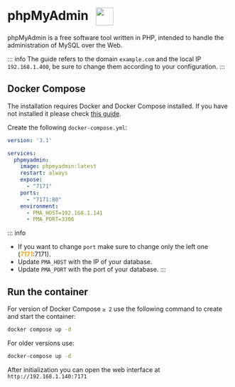 # phpMyAdmin <img src="/phpmyadmin-icon.png" width="40" height="40" style="display:inline-block; vertical-align: middle; margin-left:10px;">


phpMyAdmin is a free software tool written in PHP, intended to handle the administration of MySQL over the Web.

::: info
The guide refers to the domain <code>example.com</code> and the local IP <code>192.168.1.400</code>, be sure to change them according to your configuration.
:::

## Docker Compose
The installation requires Docker and Docker Compose installed. If you have not installed it please check [this guide](/docker/install.md).

Create the following <code>docker-compose.yml</code>:
```yml
version: '3.1'

services:
  phpmyadmin:
    image: phpmyadmin:latest
    restart: always
    expose:
      - "7171"
    ports:
      - "7171:80"
    environment:
      - PMA_HOST=192.168.1.141
      - PMA_PORT=3306
```

::: info
* If you want to change <code>port</code> make sure to change only the left one (<span style="color:orange"><strong>7171</strong></span>:7171).
* Update <code>PMA_HOST</code> with the IP of your database.
* Update <code>PMA_PORT</code> with the port of your database.
:::

## Run the container

For version of Docker Compose <code>≥ 2</code> use the following command to create and start the container:
```bash
docker compose up -d
```
For older versions use:
```bash
docker-compose up -d
```

After initialization you can open the web interface at <code>ht<span>tp://</span>192.168.1.140:7171</code>